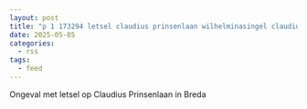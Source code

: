 ```yaml
---
layout: post
title: "p 1 173294 letsel claudius prinsenlaan wilhelminasingel claudius prinsenlaan breda"
date: 2025-05-05
categories: 
  - rss
tags: 
  - feed
---
```


Ongeval met letsel op Claudius Prinsenlaan in Breda
